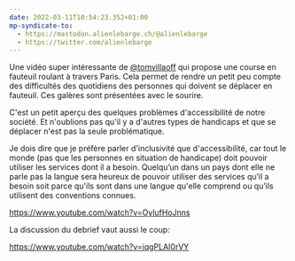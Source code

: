 ```yaml
---
date: 2022-03-11T10:54:23.352+01:00
mp-syndicate-to:
  - https://mastodon.alienlebarge.ch/@alienlebarge
  - https://twitter.com/alienlebarge
---
```

Une vidéo super intéressante de [@tomvillaoff](https://twitter.com/tomvillaoff) qui propose une course en fauteuil roulant à travers Paris. Cela permet de rendre un petit peu compte des difficultés des quotidiens des personnes qui doivent se déplacer en fauteuil. Ces galères sont présentées avec le sourire.

C'est un petit aperçu des quelques problèmes d'accessibilité de notre société. Et n'oublions pas qu'il y a d'autres types de handicaps et que se déplacer n'est pas la seule problématique.

Je dois dire que je préfère parler d'inclusivité que d'accessibilité, car tout le monde (pas que les personnes en situation de handicape) doit pouvoir utiliser les services dont il a besoin. Quelqu’un dans un pays dont elle ne parle pas la langue sera heureux de pouvoir utiliser des services qu’il a besoin soit parce qu'ils sont dans une langue qu'elle comprend ou qu’ils utilisent des conventions connues.

https://www.youtube.com/watch?v=OylufHoJnns

La discussion du debrief vaut aussi le coup:

https://www.youtube.com/watch?v=iqgPLAI0rVY 
